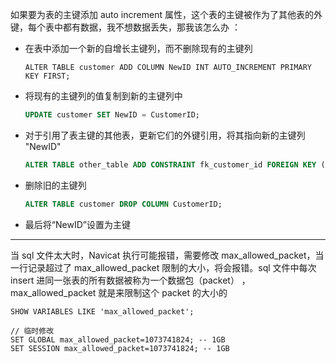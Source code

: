 如果要为表的主键添加 auto increment 属性，这个表的主键被作为了其他表的外键，每个表中都有数据，我不想数据丢失，那我该怎么办 ：
- 在表中添加一个新的自增长主键列，而不删除现有的主键列
	```
	ALTER TABLE customer ADD COLUMN NewID INT AUTO_INCREMENT PRIMARY KEY FIRST;
	```
- 将现有的主键列的值复制到新的主键列中
	```sql
	UPDATE customer SET NewID = CustomerID;
	```
- 对于引用了表主键的其他表，更新它们的外键引用，将其指向新的主键列 "NewID"
	```sql
	ALTER TABLE other_table ADD CONSTRAINT fk_customer_id FOREIGN KEY (customer_id) REFERENCES customer (NewID);
	```
- 删除旧的主键列
	```sql
	ALTER TABLE customer DROP COLUMN CustomerID;
	```
- 最后将“NewID”设置为主键

---

当 sql 文件太大时，Navicat 执行可能报错，需要修改 max_allowed_packet，当一行记录超过了 max_allowed_packet 限制的大小，将会报错。sql 文件中每次 insert 进同一张表的所有数据被称为一个数据包（packet） ，max_allowed_packet 就是来限制这个 packet 的大小的

```
SHOW VARIABLES LIKE 'max_allowed_packet';

// 临时修改
SET GLOBAL max_allowed_packet=1073741824; -- 1GB
SET SESSION max_allowed_packet=1073741824; -- 1GB
```

